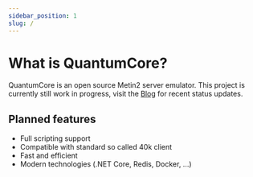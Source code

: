 ```yaml
---
sidebar_position: 1
slug: /
---
```


# What is QuantumCore?

QuantumCore is an open source Metin2 server emulator.
This project is currently still work in progress, visit the [Blog](/blog) for
recent status updates.

## Planned features

- Full scripting support
- Compatible with standard so called 40k client
- Fast and efficient
- Modern technologies (.NET Core, Redis, Docker, ...)
